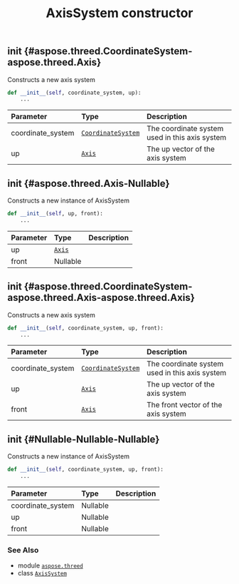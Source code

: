 ﻿---
title: AxisSystem constructor
second_title: Aspose.3D for Python via .NET API References
description: 
type: docs
weight: 10
url: /aspose.threed/axissystem/__init__/
is_root: false
---

## __init__ {#aspose.threed.CoordinateSystem-aspose.threed.Axis}

Constructs a new axis system



```python
def __init__(self, coordinate_system, up):
    ...
```


| Parameter | Type | Description |
| :- | :- | :- |
| coordinate_system | [`CoordinateSystem`](/3d/python-net/aspose.threed/coordinatesystem) | The coordinate system used in this axis system |
| up | [`Axis`](/3d/python-net/aspose.threed/axis) | The up vector of the axis system |


## __init__ {#aspose.threed.Axis-Nullable<Axis>}

Constructs a new instance of AxisSystem



```python
def __init__(self, up, front):
    ...
```


| Parameter | Type | Description |
| :- | :- | :- |
| up | [`Axis`](/3d/python-net/aspose.threed/axis) |  |
| front | Nullable<Axis> |  |


## __init__ {#aspose.threed.CoordinateSystem-aspose.threed.Axis-aspose.threed.Axis}

Constructs a new axis system



```python
def __init__(self, coordinate_system, up, front):
    ...
```


| Parameter | Type | Description |
| :- | :- | :- |
| coordinate_system | [`CoordinateSystem`](/3d/python-net/aspose.threed/coordinatesystem) | The coordinate system used in this axis system |
| up | [`Axis`](/3d/python-net/aspose.threed/axis) | The up vector of the axis system |
| front | [`Axis`](/3d/python-net/aspose.threed/axis) | The front vector of the axis system |


## __init__ {#Nullable<CoordinateSystem>-Nullable<Axis>-Nullable<Axis>}

Constructs a new instance of AxisSystem



```python
def __init__(self, coordinate_system, up, front):
    ...
```


| Parameter | Type | Description |
| :- | :- | :- |
| coordinate_system | Nullable<CoordinateSystem> |  |
| up | Nullable<Axis> |  |
| front | Nullable<Axis> |  |



### See Also
* module [`aspose.threed`](../../)
* class [`AxisSystem`](/3d/python-net/aspose.threed/axissystem)
